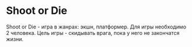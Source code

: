 # Shoot or Die

Shoot or Die - игра в жанрах: экшн, платформер.
Для игры необходимо 2 человека.
Цель игры - скидывать врага, пока у него не закончатся жизни.
